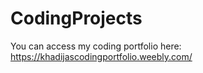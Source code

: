 # CodingProjects
You can access my coding portfolio here: https://khadijascodingportfolio.weebly.com/
